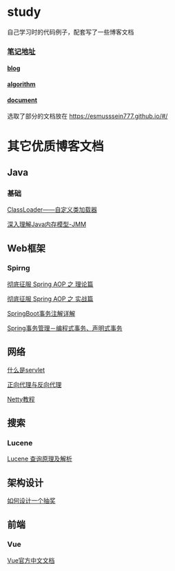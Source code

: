 # study
自己学习时的代码例子，配套写了一些博客文档 

### [笔记地址](https://github.com/esmusssein777/study/tree/master/md)

#### [blog](https://github.com/esmusssein777/study/tree/master/md/blog)

#### [algorithm](https://github.com/esmusssein777/study/tree/master/md/algorithm)

#### [document](https://github.com/esmusssein777/study/tree/master/md/document)

选取了部分的文档放在 https://esmusssein777.github.io/#/



# 其它优质博客文档

## Java
### 基础
[ClassLoader——自定义类加载器](https://blog.csdn.net/SEU_Calvin/article/details/52315125)

[深入理解Java内存模型-JMM](https://mp.weixin.qq.com/s/rkxcqZCvCnC0Psr0_oJzbQ)

## Web框架
### Spirng
[彻底征服 Spring AOP 之 理论篇](https://segmentfault.com/a/1190000007469968)

[彻底征服 Spring AOP 之 实战篇](https://segmentfault.com/a/1190000007469982)

[SpringBoot事务注解详解](https://www.jianshu.com/p/cddeca2c9245)

[Spring事务管理－编程式事务、声明式事务](https://blog.csdn.net/xktxoo/article/details/77919508)

## 网络
[什么是servlet](https://blog.csdn.net/skyejy/article/details/78310549)

[正向代理与反向代理](<https://www.cnblogs.com/Anker/p/6056540.html>)

[Netty教程](https://waylau.com/netty-4-user-guide/)

## 搜索
### Lucene
[Lucene 查询原理及解析](https://www.infoq.cn/article/ejEG02VRoeGVaLw4j_LL)


## 架构设计
[如何设计一个抽奖](https://juejin.im/post/5ce1975af265da1bd42450b5)

## 前端

### Vue

[Vue官方中文文档](<https://cn.vuejs.org/>)